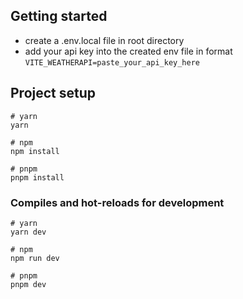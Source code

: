 ## Getting started
- create a .env.local file in root directory
- add your api key into the created env file in format ```VITE_WEATHERAPI=paste_your_api_key_here```

## Project setup

```
# yarn
yarn

# npm
npm install

# pnpm
pnpm install
```

### Compiles and hot-reloads for development

```
# yarn
yarn dev

# npm
npm run dev

# pnpm
pnpm dev
```